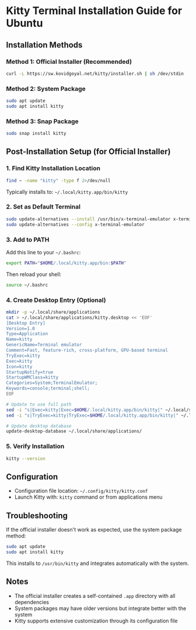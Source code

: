# Kitty Terminal Installation Guide for Ubuntu

## Installation Methods

### Method 1: Official Installer (Recommended)
```bash
curl -L https://sw.kovidgoyal.net/kitty/installer.sh | sh /dev/stdin
```

### Method 2: System Package
```bash
sudo apt update
sudo apt install kitty
```

### Method 3: Snap Package
```bash
sudo snap install kitty
```

## Post-Installation Setup (for Official Installer)

### 1. Find Kitty Installation Location
```bash
find ~ -name "kitty" -type f 2>/dev/null
```

Typically installs to: `~/.local/kitty.app/bin/kitty`

### 2. Set as Default Terminal
```bash
sudo update-alternatives --install /usr/bin/x-terminal-emulator x-terminal-emulator ~/.local/kitty.app/bin/kitty 50
sudo update-alternatives --config x-terminal-emulator
```

### 3. Add to PATH
Add this line to your `~/.bashrc`:
```bash
export PATH="$HOME/.local/kitty.app/bin:$PATH"
```

Then reload your shell:
```bash
source ~/.bashrc
```

### 4. Create Desktop Entry (Optional)
```bash
mkdir -p ~/.local/share/applications
cat > ~/.local/share/applications/kitty.desktop << 'EOF'
[Desktop Entry]
Version=1.0
Type=Application
Name=kitty
GenericName=Terminal emulator
Comment=Fast, feature-rich, cross-platform, GPU-based terminal
TryExec=kitty
Exec=kitty
Icon=kitty
StartupNotify=true
StartupWMClass=kitty
Categories=System;TerminalEmulator;
Keywords=console;terminal;shell;
EOF

# Update to use full path
sed -i "s|Exec=kitty|Exec=$HOME/.local/kitty.app/bin/kitty|" ~/.local/share/applications/kitty.desktop
sed -i "s|TryExec=kitty|TryExec=$HOME/.local/kitty.app/bin/kitty|" ~/.local/share/applications/kitty.desktop

# Update desktop database
update-desktop-database ~/.local/share/applications/
```

### 5. Verify Installation
```bash
kitty --version
```

## Configuration

- Configuration file location: `~/.config/kitty/kitty.conf`
- Launch Kitty with: `kitty` command or from applications menu

## Troubleshooting

If the official installer doesn't work as expected, use the system package method:
```bash
sudo apt update
sudo apt install kitty
```

This installs to `/usr/bin/kitty` and integrates automatically with the system.

## Notes

- The official installer creates a self-contained `.app` directory with all dependencies
- System packages may have older versions but integrate better with the system
- Kitty supports extensive customization through its configuration file